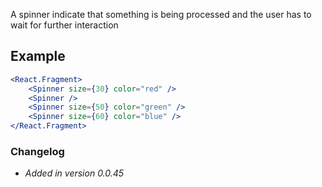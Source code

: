 A spinner indicate that something is being processed and the user has to wait for further interaction

## Example

```jsx live=true
<React.Fragment>
	<Spinner size={30} color="red" />
	<Spinner />
	<Spinner size={50} color="green" />
	<Spinner size={60} color="blue" />
</React.Fragment>
```

### Changelog

- *Added in version 0.0.45*